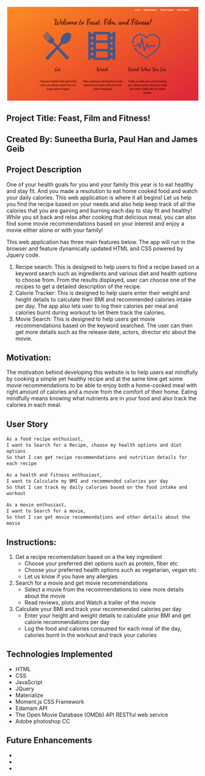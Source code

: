 ![alt landingPage](assets/images/landingPage.png)

## Project Title: Feast, Film and Fitness!

## Created By: Suneetha Burla, Paul Han and James Geib

## Project Description
One of your health goals for you and your family this year is to eat healthy and stay fit. And you made a resolution to eat home cooked food and watch your daily calories. 
This web application is where it all begins! Let us help you find the recipe based on your needs and also help keep track of all the calories that you are gaining and burning each day to stay fit and healthy!
While you sit back and relax after cooking that delicious meal, you can also find some movie recommendations based on your interest and enjoy a movie either alone or with your family!

This web application has three main features below. The app will run in the browser and feature dynamically updated HTML and CSS powered by Jquery code.
1.  Recipe search: This is designed to help users to find a recipe based on a keyword search such as ingredients and various diet and health options to choose from. From the results displayed, user can choose one of the recipes to get a detailed description of the recipe.
2.  Calorie Tracker: This is designed to help users enter their weight and height details to calculate their BMI and recommended calories intake per day. The app also lets user to log their calories per meal and calories burnt during workout to let them track the calories.
3.  Movie Search: This is designed to help users get movie recommendations based on the keyword searched. The user can then get more details such as the release date, actors, director etc about the movie.

## Motivation:
The motivation behind developing this website is to help users eat mindfully by cooking a simple yet healthy recipe and at the same time get some movie recommendations to be able to enjoy both a home-cooked meal with right amount of calories and a movie from the comfort of their home.
Eating mindfully means knowing what nutrients are in your food and also track the calories in each meal.

## User Story

```
As a food recipe enthusiast,
I want to Search for a Recipe, choose my health options and diet options
So that I can get recipe recommendations and nutrition details for each recipe
```
```
As a health and fitness enthusiast,
I want to Calculate my BMI and recommended calories per day 
So that I can track my daily calories based on the food intake and workout
```
```
As a movie enthusiast,
I want to Search for a movie,
So that I can get movie recommendations and other details about the movie
```

## Instructions:

1.  Get a recipe recomendation based on a the key ingredient
    *  Choose your preferred diet options such as protein, fiber etc
    *  Choose your preferred health options such as vegetarian, vegan etc
    *  Let us know if you have any allergies
2.  Search for a movie and get movie recommendations
    *  Select a movie from the recommendations to view more details about the movie
    *  Read reviews, plots and Watch a trailer of the movie
3.  Calculate your BMI and track your recommended calories per day
    *  Enter your height and weight details to calculate your BMI and get calorie recommendations per day
    *  Log the food and calories consumed for each meal of the day, calories burnt in the workout and track your calories

## Technologies Implemented
* HTML
* CSS
* JavaScript
* JQuery
* Materialize
* Moment.js CSS Framework
* Edamam API
* The Open Movie Database (OMDb) API RESTful web service
* Adobe photoshop CC

## Future Enhancements
* 
* 
* 


